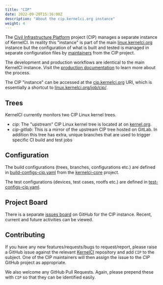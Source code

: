 ```yaml
---
title: "CIP"
date: 2022-09-20T15:16:00Z
description: "About the cip.kernelci.org instance"
weight: 4
---
```


The [Civil Infrastructure Platform](https://www.cip-project.org/) project (CIP)
manages a separate instance of KernelCI. In reality this "instance" is part of
the main [linux.kernelci.org](https://linux.kernelci.org) instance but the
configuration of what is built and tested is managed in separate configuration
files by [maintainers](https://kernelci.org/docs/org/tsc/#cip-instance) from the
CIP project.

The development and production workflows are identical to the main KernelCI
instance. Visit the
[production documentation](https://kernelci.org/docs/instances/production/) to
learn more about the process.

The CIP "instance" can be accessed at the
[cip.kernelci.org](https://cip.kernelci.org/) URI, which is essentially a
shortcut to [linux.kernelci.org/job/cip/](https://linux.kernelci.org/job/cip/).

## Trees
KernelCI currently monitors two CIP Linux kernel trees.
* *cip*: The "upstream" CIP Linux kernel tree is located at on
[kernel.org](https://git.kernel.org/pub/scm/linux/kernel/git/cip/linux-cip.git/).
* *cip-gitlab*: This is a mirror of the upstream CIP tree hosted on GitLab. In
addition this tree has extra, unique branches that are used to trigger specific
CI build and test jobs

## Configuration
The build configurations (trees, branches, configurations etc.) are defined in
[build-configs-cip.yaml](https://github.com/kernelci/kernelci-core/blob/main/config/core/build-configs-cip.yaml)
from the [kernelci-core](https://github.com/kernelci/kernelci-core) project.

The test configurations (devices, test cases, rootfs etc.) are defined in
[test-configs-cip.yaml](https://github.com/kernelci/kernelci-core/blob/main/config/core/test-configs-cip.yaml).

## Project Board
There is a separate [issues board](https://github.com/orgs/kernelci/projects/11)
on GitHub for the CIP instance. Recent, current and future activities can be
viewed.

## Contributing
If you have any new features/requests/bugs to request/report, please raise a
GitHub issue against the relevant [KernelCI](https://github.com/kernelci)
repository and add `CIP` to the subject. One of the CIP maintainers will then
assign the issue to the *CIP* GitHub project as appropriate.

We also welcome any GitHub Pull Requests. Again, please prepend these with `CIP`
so that they can be identified easily.
